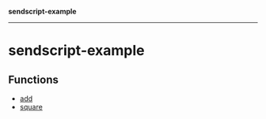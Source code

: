 **sendscript-example**

***

# sendscript-example

## Functions

- [add](functions/add.md)
- [square](functions/square.md)

